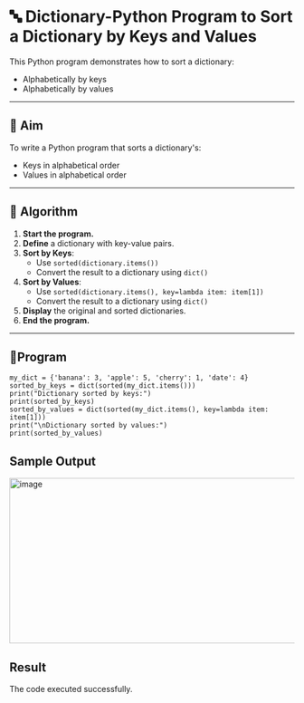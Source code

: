 # 🔤 Dictionary-Python Program to Sort a Dictionary by Keys and Values

This Python program demonstrates how to sort a dictionary:
- Alphabetically by keys
- Alphabetically by values

---

## 🎯 Aim

To write a Python program that sorts a dictionary's:
- Keys in alphabetical order
- Values in alphabetical order

---

## 🧠 Algorithm

1. **Start the program.**
2. **Define** a dictionary with key-value pairs.
3. **Sort by Keys**:
   - Use `sorted(dictionary.items())`
   - Convert the result to a dictionary using `dict()`
4. **Sort by Values**:
   - Use `sorted(dictionary.items(), key=lambda item: item[1])`
   - Convert the result to a dictionary using `dict()`
5. **Display** the original and sorted dictionaries.
6. **End the program.**

---

## 🧪Program
~~~
my_dict = {'banana': 3, 'apple': 5, 'cherry': 1, 'date': 4}
sorted_by_keys = dict(sorted(my_dict.items()))
print("Dictionary sorted by keys:")
print(sorted_by_keys)
sorted_by_values = dict(sorted(my_dict.items(), key=lambda item: item[1]))
print("\nDictionary sorted by values:")
print(sorted_by_values)
~~~
## Sample Output
<img width="1357" height="292" alt="image" src="https://github.com/user-attachments/assets/779b1d33-bc90-4c11-a04b-8016c80c1021" />

## Result
The code executed successfully.
